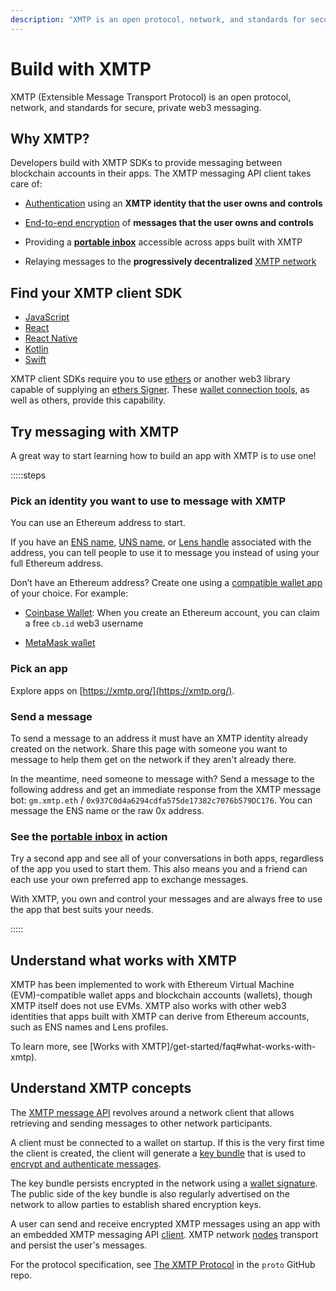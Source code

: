 ```yaml
---
description: "XMTP is an open protocol, network, and standards for secure, private web3 messaging."
---
```


# Build with XMTP

XMTP (Extensible Message Transport Protocol) is an open protocol, network, and standards for secure, private web3 messaging.

## Why XMTP?

Developers build with XMTP SDKs to provide messaging between blockchain accounts in their apps. The XMTP messaging API client takes care of:

- [Authentication](/protocol/signatures) using an **XMTP identity that the user owns and controls**

- [End-to-end encryption](/protocol/v2/invitation-and-message-encryption) of **messages that the user owns and controls**

- Providing a **[portable inbox](/protocol/portable-inbox)** accessible across apps built with XMTP

- Relaying messages to the **progressively decentralized** [XMTP network](/protocol/v2/architectural-overview#network-layer)

## Find your XMTP client SDK

- [JavaScript](https://github.com/xmtp/xmtp-js)
- [React](https://github.com/xmtp/xmtp-web/tree/main/packages/react-sdk)
- [React Native](https://github.com/xmtp/xmtp-react-native)
- [Kotlin](https://github.com/xmtp/xmtp-android)
- [Swift](https://github.com/xmtp/xmtp-ios)

XMTP client SDKs require you to use [ethers](https://ethers.org/) or another web3 library capable of supplying an [ethers Signer](https://docs.ethers.io/v5/api/signer/). These [wallet connection tools](/get-started/faq#wallet-connectors), as well as others, provide this capability.

## Try messaging with XMTP

A great way to start learning how to build an app with XMTP is to use one!

:::::steps

### Pick an identity you want to use to message with XMTP

You can use an Ethereum address to start.

If you have an [ENS name](https://ens.domains/), [UNS name](https://unstoppabledomains.com/), or [Lens handle](https://claim.lens.xyz/) associated with the address, you can tell people to use it to message you instead of using your full Ethereum address.

Don’t have an Ethereum address? Create one using a [compatible wallet app](/get-started/faq#wallet-apps) of your choice. For example:

- [Coinbase Wallet](https://www.coinbase.com/wallet): When you create an Ethereum account, you can claim a free `cb.id` web3 username

- [MetaMask wallet](https://metamask.io/)

### Pick an app

Explore apps on [https://xmtp.org/](https://xmtp.org/).

### Send a message

To send a message to an address it must have an XMTP identity already created on the network. Share this page with someone you want to message to help them get on the network if they aren't already there.

In the meantime, need someone to message with? Send a message to the following address and get an immediate response from the XMTP message bot: `gm.xmtp.eth` / `0x937C0d4a6294cdfa575de17382c7076b579DC176`. You can message the ENS name or the raw 0x address.

### See the [portable inbox](/protocol/portable-inbox) in action

Try a second app and see all of your conversations in both apps, regardless of the app you used to start them. This also means you and a friend can each use your own preferred app to exchange messages.

With XMTP, you own and control your messages and are always free to use the app that best suits your needs.

:::::

## Understand what works with XMTP

XMTP has been implemented to work with Ethereum Virtual Machine (EVM)-compatible wallet apps and blockchain accounts (wallets), though XMTP itself does not use EVMs. XMTP also works with other web3 identities that apps built with XMTP can derive from Ethereum accounts, such as ENS names and Lens profiles.

To learn more, see [Works with XMTP]/get-started/faq#what-works-with-xmtp).

## Understand XMTP concepts

The [XMTP message API](/protocol/v2/architectural-overview#network-layer) revolves around a network client that allows retrieving and sending messages to other network participants.

A client must be connected to a wallet on startup. If this is the very first time the client is created, the client will generate a [key bundle](/protocol/v2/key-generation-and-usage) that is used to [encrypt and authenticate messages](/protocol/v2/invitation-and-message-encryption).

The key bundle persists encrypted in the network using a [wallet signature](/protocol/signatures). The public side of the key bundle is also regularly advertised on the network to allow parties to establish shared encryption keys.

A user can send and receive encrypted XMTP messages using an app with an embedded XMTP messaging API [client](/protocol/v2/architectural-overview#client-layer). XMTP network [nodes](/protocol/v2/architectural-overview#network-layer) transport and persist the user's messages.

For the protocol specification, see [The XMTP Protocol](https://github.com/xmtp/proto/blob/main/PROTOCOL.md) in the `proto` GitHub repo.
